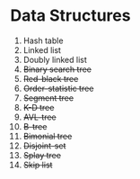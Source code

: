 Data Structures
===============

1. Hash table
1. Linked list
1. Doubly linked list
1. ~~Binary search tree~~
1. ~~Red-black tree~~
1. ~~Order-statistic tree~~
1. ~~Segment tree~~
1. ~~K-D tree~~
1. ~~AVL-tree~~
1. ~~B-tree~~
1. ~~Bimonial tree~~
1. ~~Disjoint-set~~
1. ~~Splay tree~~
1. ~~Skip list~~
